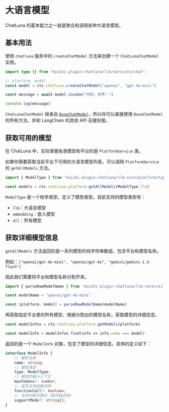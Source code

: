 # 大语言模型

ChatLuna 的基本能力之一就是聚合和调用各种大语言模型。

## 基本用法

使用 `chatluna` 服务中的 `createChatModel` 方法来创建一个 `ChatLunaChatModel` 实例。

```typescript
import type {} from "koishi-plugin-chatluna/lib/services/chat";

// platform, model
const model = ctx.chatluna.createChatModel("openai", "gpt-4o-mini")

const message = await model.invoke("你好，世界！")

console.log(message)
```

`ChatLunaChatModel` 继承自 [`BaseChatModel`](https://v03.api.js.langchain.com/classes/_langchain_core.language_models_chat_models.BaseChatModel.html)，所以你可以直接使用 `BaseChatModel` 的所有方法。并和 LangChain 的其他 API 无缝衔接。

## 获取可用的模型

在 ChatLuna 中，实际掌握各类模型和平台的是 `PlatformService` 类。

如果你需要获取当前平台下可用的大语言模型列表，可以调用 `PlatformService` 的 `getAllModels` 方法。

```typescript
import { ModelType } from 'koishi-plugin-chatluna/llm-core/platform/types'

const models = ctx.chatluna.platform.getAllModels(ModelType.llm)
```

`ModelType` 是一个枚举类型，定义了模型类型。目前支持的模型类型有：

- `llm`：大语言模型
- `embedding`：嵌入模型
- `all`：所有模型

## 获取详细模型信息

`getAllModels` 方法返回的是一系列模型的纯字符串数组，包含平台和模型名称。

例如：`["openai/gpt-4o-mini", "openai/gpt-4o", "gemini/gemini-1.5-flash"]`

因此我们需要将平台和模型名称分割开来。

```typescript
import { parseRawModelName } from 'koishi-plugin-chatluna/llm-core/utils/model'

const modelName = "openai/gpt-4o-mini"

const [platform, model] = parseRawModelName(modelName)
```

再获取指定平台里的所有模型，根据分割出的模型名称，获取模型的详细信息。

```typescript
const modelInfos = ctx.chatluna.platform.getModels(platform)

const modelInfo = modelInfos.find(info => info.name === model)

```

返回的是一个 `ModelInfo` 对象，包含了模型的详细信息。具体的定义如下：

```typescript
interface ModelInfo {
    // 模型名称
    name: string;
    // 模型类型
    type: ModelType;
    // 模型的最大上下文
    maxTokens?: number;
    // 是否支持函数调用
    functionCall?: boolean;
    // 支持的聊天模式（即将被弃用）
    supportMode?: string[];
}
```
